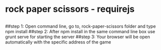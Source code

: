 # rock paper scissors - requirejs
##
##step 1:
Open command line, go to, rock-paper-scissors folder and type npm install
##step 2:
After npm install in the same command line box use grunt serve for starting the server
##step 3:
Your browser will be open automatically with the specific address of the game
 